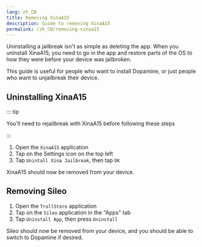 ```yaml
---
lang: zh_CN
title: Removing XinaA15
description: Guide to removing XinaA15
permalink: /zh_CN/removing-xinaa15
---
```


Uninstalling a jailbreak isn't as simple as deleting the app. When you uninstall XinaA15, you need to go in the app and restore parts of the OS to how they were before your device was jailbroken.

This guide is useful for people who want to install <router-link to="/installing-dopamine">Dopamine</router-link>, or just people who want to unjailbreak their device.

## Uninstalling XinaA15

::: tip

You'll need to rejailbreak with XinaA15 before following these steps

:::

1. Open the `XinaA15` application
1. Tap on the Settings icon on the top left
1. Tap `Unintall Xina Jailbreak`, then tap `OK`

XinaA15 should now be removed from your device.

## Removing Sileo

1. Open the `TrollStore` application
1. Tap on the `Sileo` application in the "Apps" tab
1. Tap `Uninstall App`, then press `Uninstall`

Sileo should now be removed from your device, and you should be able to switch to <router-link to="/installing-dopamine">Dopamine</router-link> if desired.